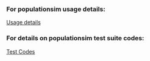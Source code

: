### For populationsim usage details:   
[Usage details](https://github.com/NesaraND/g9-serp2020/wiki/Population-Simulation-Usage)  


### For details on populationsim test suite codes:  
[Test Codes](https://github.com/NesaraND/g9-serp2020/wiki/Testing-Documentation)  
